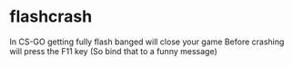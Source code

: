 # flashcrash
In CS-GO getting fully flash banged will close your game
Before crashing will press the F11 key (So bind that to a funny message)
